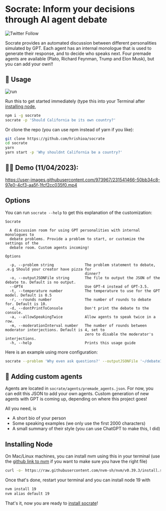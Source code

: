 # Socrate: Inform your decisions through AI agent debate

![Twitter Follow](https://img.shields.io/twitter/follow/hrishioa?style=social)

Socrate provides an automated discussion between different personalities simulated by GPT. Each agent has an internal monologue that is used to generate their response, and to decide who speaks next. Four premade agents are available (Plato, Richard Feynman, Trump and Elon Musk), but you can add your own!!

## 🔧 Usage

![run](https://user-images.githubusercontent.com/973967/231541504-827c63da-4956-4a38-9529-c638954bbe0f.jpg)

Run this to get started immediately (type this into your Terminal after [installing node](#installing-node),
```bash
npm i -g socrate
socrate -p 'Should California be its own country?'
```

Or clone the repo (you can use npm instead of yarn if you like):
```bash
git clone https://github.com/hrishioa/socrate
cd socrate
yarn
yarn start -p 'Why shouldnt California be a country?'
```

## 🧑‍🚀 Demo (11/04/2023):

https://user-images.githubusercontent.com/973967/231541466-50bb34c8-97e0-4cf3-aa5f-1fcf2cc035f0.mp4

## Options

You can run `socrate --help` to get this explanation of the customization:
```
Socrate

  A discussion room for using GPT personalities with internal monologues to
  debate problems. Provide a problem to start, or customize the settings of the
  debate room. Custom agents incoming!

Options

  -p, --problem string              The problem statement to debate, .e.g Should your creator have pizza for
                                    dinner?
  -o, --outputJSONFile string       The file to output the JSON of the debate to. Default is no output.
  --GPT4                            Use GPT-4 instead of GPT-3.5.
  -t, --temperature number          The temperature to use for the GPT model. Default is 0.5
  -r, --rounds number               The number of rounds to debate for. Default is 10.
  -d, --dontPrintToConsole          Don't print the debate to the console.
  -a, --allowSpeakingTwice          Allow agents to speak twice in a row.
  -m, --moderationInterval number   The number of rounds between moderator interjections. Default is 4, set to
                                    zero to disable the moderator's interjections.
  -h, --help                        Prints this usage guide
```

Here is an example using more configuration:
```bash
socrate --problem 'Why even ask questions?' --outputJSONFile '~/debate1output.json' --GPT4 --temperature 1.0 --rounds 20 --allowSpeakingTwice --moderationInterval 4
```

## 💇 Adding custom agents

Agents are located in `socrate/agents/premade_agents.json`. For now, you can edit this JSON to add your own agents. Custom generation of new agents with GPT is coming up, depending on where this project goes!

All you need, is
* A short bio of your person
* Some speaking examples (we only use the first 2000 characters)
* A small summary of their style (you can use ChatGPT to make this, I did)

## Installing Node

On Mac/Linux machines, you can install nvm using this in your terminal (use the [github link to nvm](https://github.com/nvm-sh/nvm) if you want to make sure you have the right file)
```bash
curl -o- https://raw.githubusercontent.com/nvm-sh/nvm/v0.39.3/install.sh | bash
```

Once that's done, restart your terminal and you can install node 19 with
```bash
nvm install 19
nvm alias default 19
```

That's it, now you are ready to [install socrate](#-usage)!
